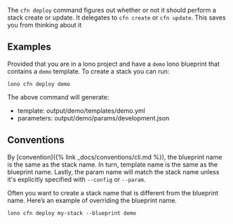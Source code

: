 The `cfn deploy` command figures out whether or not it should perform a stack create or update. It delegates to `cfn create` or `cfn update`.  This saves you from thinking about it

## Examples

Provided that you are in a lono project and have a `demo` lono blueprint that contains a `demo` template.  To create a stack you can run:

    lono cfn deploy demo

The above command will generate:

* template:   output/demo/templates/demo.yml
* parameters: output/demo/params/development.json


## Conventions

By [convention]({% link _docs/conventions/cli.md %}), the blueprint name is the same as the stack name. In turn, template name is the same as the blueprint name. Lastly, the param name will match the stack name unless it's explicitly specified with `--config` or `--param`.

Often you want to create a stack name that is different from the blueprint name. Here’s an example of overriding the blueprint name.

    lono cfn deploy my-stack --blueprint demo